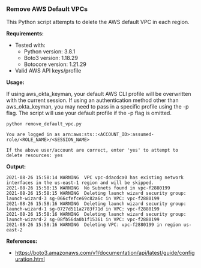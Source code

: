 ### Remove AWS Default VPCs

This Python script attempts to delete the AWS default VPC in each region.

**Requirements:**

* Tested with:
   * Python version: 3.8.1
   * Boto3 version: 1.18.29
   * Botocore version: 1.21.29
* Valid AWS API keys/profile

**Usage:**

If using aws_okta_keyman, your default AWS CLI profile will be overwritten with the current session. If using an authentication method other than aws_okta_keyman, you may need to pass in a specific profile using the -p flag. The script will use your default profile if the -p flag is omitted.


```
python remove_default_vpc.py

You are logged in as arn:aws:sts::<ACCOUNT_ID>:assumed-role/<ROLE_NAME>/<SESSION_NAME>

If the above user/account are correct, enter 'yes' to attempt to delete resources: yes

```

**Output:**

```
2021-08-26 15:58:14 WARNING  VPC vpc-ddacdca0 has existing network interfaces in the us-east-1 region and will be skipped.
2021-08-26 15:58:15 WARNING  No Subnets found in vpc-f2880199
2021-08-26 15:58:15 WARNING  Deleting launch wizard security group: launch-wizard-3 sg-066cfefce69c82a6c in VPC: vpc-f2880199
2021-08-26 15:58:16 WARNING  Deleting launch wizard security group: launch-wizard-1 sg-0727d511a2783f71d in VPC: vpc-f2880199
2021-08-26 15:58:16 WARNING  Deleting launch wizard security group: launch-wizard-2 sg-08fb56da0b1f15361 in VPC: vpc-f2880199
2021-08-26 15:58:16 WARNING  Deleting VPC: vpc-f2880199 in region us-east-2
```

**References:**

* https://boto3.amazonaws.com/v1/documentation/api/latest/guide/configuration.html

